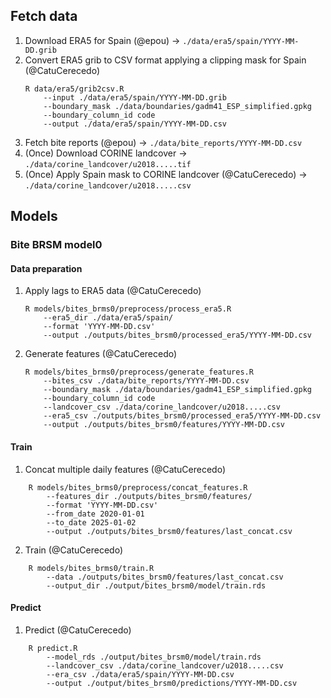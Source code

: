 ## Fetch data

1. Download ERA5 for Spain (@epou) -> `./data/era5/spain/YYYY-MM-DD.grib`
2. Convert ERA5 grib to CSV format applying a clipping mask for Spain (@CatuCerecedo)
	```
	R data/era5/grib2csv.R
		--input ./data/era5/spain/YYYY-MM-DD.grib
		--boundary_mask ./data/boundaries/gadm41_ESP_simplified.gpkg
		--boundary_column_id code
		--output ./data/era5/spain/YYYY-MM-DD.csv
	```
3. Fetch bite reports (@epou) -> `./data/bite_reports/YYYY-MM-DD.csv`
4. (Once) Download CORINE landcover -> `./data/corine_landcover/u2018.....tif`
5. (Once) Apply Spain mask to CORINE landcover (@CatuCerecedo) -> `./data/corine_landcover/u2018.....csv`

## Models

### Bite BRSM model0

#### Data preparation
1. Apply lags to ERA5 data (@CatuCerecedo)
	```
	R models/bites_brms0/preprocess/process_era5.R
		--era5_dir ./data/era5/spain/
		--format 'YYYY-MM-DD.csv'
		--output ./outputs/bites_brsm0/processed_era5/YYYY-MM-DD.csv
	```
2. Generate features (@CatuCerecedo)
	```
	R models/bites_brms0/preprocess/generate_features.R
		--bites_csv ./data/bite_reports/YYYY-MM-DD.csv
		--boundary_mask ./data/boundaries/gadm41_ESP_simplified.gpkg 
		--boundary_column_id code 
		--landcover_csv ./data/corine_landcover/u2018.....csv 
		--era5_csv ./outputs/bites_brsm0/processed_era5/YYYY-MM-DD.csv
		--output ./outputs/bites_brsm0/features/YYYY-MM-DD.csv 
	```

#### Train
1. Concat multiple daily features (@CatuCerecedo)
```
	R models/bites_brms0/preprocess/concat_features.R
		--features_dir ./outputs/bites_brsm0/features/
		--format 'YYYY-MM-DD.csv'
		--from_date 2020-01-01
		--to_date 2025-01-02
		--output ./outputs/bites_brsm0/features/last_concat.csv 
```
2. Train (@CatuCerecedo)
```
	R models/bites_brms0/train.R
		--data ./outputs/bites_brsm0/features/last_concat.csv 
		--output_dir ./output/bites_brsm0/model/train.rds
```

#### Predict
1. Predict (@CatuCerecedo)
```
	R predict.R
		--model_rds ./output/bites_brsm0/model/train.rds
		--landcover_csv ./data/corine_landcover/u2018.....csv 
		--era_csv ./data/era5/spain/YYYY-MM-DD.csv
		--output ./output/bites_brsm0/predictions/YYYY-MM-DD.csv
```
